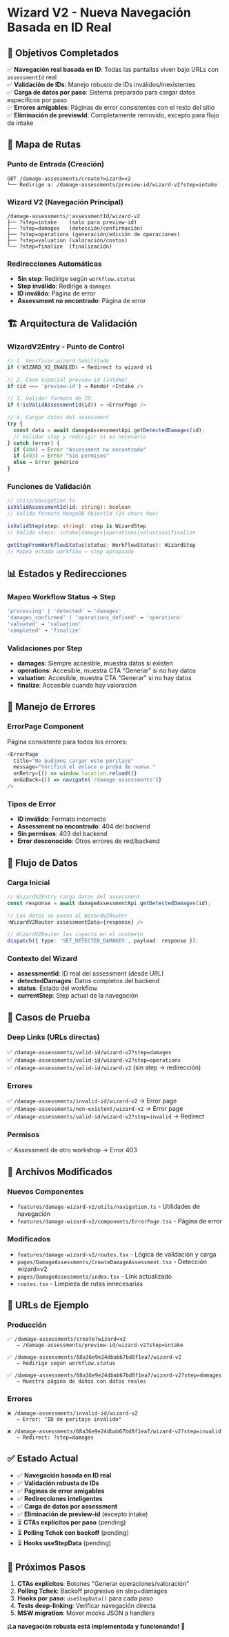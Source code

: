 # Wizard V2 - Nueva Navegación Basada en ID Real

## 🎯 Objetivos Completados

✅ **Navegación real basada en ID**: Todas las pantallas viven bajo URLs con `assessmentId` real  
✅ **Validación de IDs**: Manejo robusto de IDs inválidos/inexistentes  
✅ **Carga de datos por paso**: Sistema preparado para cargar datos específicos por paso  
✅ **Errores amigables**: Páginas de error consistentes con el resto del sitio  
✅ **Eliminación de previewId**: Completamente removido, excepto para flujo de intake  

## 🔄 Mapa de Rutas

### **Punto de Entrada (Creación)**
```
GET /damage-assessments/create?wizard=v2
└── Redirige a: /damage-assessments/preview-id/wizard-v2?step=intake
```

### **Wizard V2 (Navegación Principal)**
```
/damage-assessments/:assessmentId/wizard-v2
├── ?step=intake    (solo para preview-id)
├── ?step=damages   (detección/confirmación)
├── ?step=operations (generación/edición de operaciones)
├── ?step=valuation (valoración/costos)
└── ?step=finalize  (finalización)
```

### **Redirecciones Automáticas**
- **Sin step**: Redirige según `workflow.status`
- **Step inválido**: Redirige a `damages`
- **ID inválido**: Página de error
- **Assessment no encontrado**: Página de error

## 🏗️ Arquitectura de Validación

### **WizardV2Entry - Punto de Control**
```typescript
// 1. Verificar wizard habilitado
if (!WIZARD_V2_ENABLED) → Redirect to wizard v1

// 2. Caso especial preview-id (intake)
if (id === 'preview-id') → Render <Intake />

// 3. Validar formato de ID
if (!isValidAssessmentId(id)) → <ErrorPage />

// 4. Cargar datos del assessment
try {
  const data = await damageAssessmentApi.getDetectedDamages(id);
  // Validar step y redirigir si es necesario
} catch (error) {
  if (404) → Error "Assessment no encontrado"
  if (403) → Error "Sin permisos"
  else → Error genérico
}
```

### **Funciones de Validación**
```typescript
// utils/navigation.ts
isValidAssessmentId(id: string): boolean
// Valida formato MongoDB ObjectId (24 chars hex)

isValidStep(step: string): step is WizardStep
// Valida steps: intake|damages|operations|valuation|finalize

getStepFromWorkflowStatus(status: WorkflowStatus): WizardStep
// Mapea estado workflow → step apropiado
```

## 📊 Estados y Redirecciones

### **Mapeo Workflow Status → Step**
```typescript
'processing' | 'detected' → 'damages'
'damages_confirmed' | 'operations_defined' → 'operations'  
'valuated' → 'valuation'
'completed' → 'finalize'
```

### **Validaciones por Step**
- **damages**: Siempre accesible, muestra datos si existen
- **operations**: Accesible, muestra CTA "Generar" si no hay datos
- **valuation**: Accesible, muestra CTA "Generar" si no hay datos  
- **finalize**: Accesible cuando hay valoración

## 🚨 Manejo de Errores

### **ErrorPage Component**
Página consistente para todos los errores:
```typescript
<ErrorPage
  title="No pudimos cargar este peritaje"
  message="Verificá el enlace o probá de nuevo."
  onRetry={() => window.location.reload()}
  onGoBack={() => navigate('/damage-assessments')}
/>
```

### **Tipos de Error**
- **ID inválido**: Formato incorrecto
- **Assessment no encontrado**: 404 del backend
- **Sin permisos**: 403 del backend
- **Error desconocido**: Otros errores de red/backend

## 🔄 Flujo de Datos

### **Carga Inicial**
```typescript
// WizardV2Entry carga datos del assessment
const response = await damageAssessmentApi.getDetectedDamages(id);

// Los datos se pasan al WizardV2Router
<WizardV2Router assessmentData={response} />

// WizardV2Router los inyecta en el contexto
dispatch({ type: 'SET_DETECTED_DAMAGES', payload: response });
```

### **Contexto del Wizard**
- **assessmentId**: ID real del assessment (desde URL)
- **detectedDamages**: Datos completos del backend
- **status**: Estado del workflow
- **currentStep**: Step actual de la navegación

## 🧪 Casos de Prueba

### **Deep Links (URLs directas)**
✅ `/damage-assessments/valid-id/wizard-v2?step=damages`  
✅ `/damage-assessments/valid-id/wizard-v2?step=operations`  
✅ `/damage-assessments/valid-id/wizard-v2` (sin step → redirección)  

### **Errores**
✅ `/damage-assessments/invalid-id/wizard-v2` → Error page  
✅ `/damage-assessments/non-existent/wizard-v2` → Error page  
✅ `/damage-assessments/valid-id/wizard-v2?step=invalid` → Redirect  

### **Permisos**
✅ Assessment de otro workshop → Error 403  

## 📁 Archivos Modificados

### **Nuevos Componentes**
- `features/damage-wizard-v2/utils/navigation.ts` - Utilidades de navegación
- `features/damage-wizard-v2/components/ErrorPage.tsx` - Página de error

### **Modificados**
- `features/damage-wizard-v2/routes.tsx` - Lógica de validación y carga
- `pages/DamageAssessments/CreateDamageAssessment.tsx` - Detección wizard=v2
- `pages/DamageAssessments/index.tsx` - Link actualizado
- `routes.tsx` - Limpieza de rutas innecesarias

## 🔗 URLs de Ejemplo

### **Producción**
```
✅ /damage-assessments/create?wizard=v2
   → /damage-assessments/preview-id/wizard-v2?step=intake

✅ /damage-assessments/68a36e9e24dbab67bd8f1ea7/wizard-v2
   → Redirige según workflow.status

✅ /damage-assessments/68a36e9e24dbab67bd8f1ea7/wizard-v2?step=damages
   → Muestra página de daños con datos reales
```

### **Errores**
```
❌ /damage-assessments/invalid-id/wizard-v2
   → Error: "ID de peritaje inválido"

❌ /damage-assessments/68a36e9e24dbab67bd8f1ea7/wizard-v2?step=invalid
   → Redirect: ?step=damages
```

## ✅ Estado Actual

- ✅ **Navegación basada en ID real**
- ✅ **Validación robusta de IDs**  
- ✅ **Páginas de error amigables**
- ✅ **Redirecciones inteligentes**
- ✅ **Carga de datos por assessment**
- ✅ **Eliminación de preview-id** (excepto intake)
- ⏳ **CTAs explícitos por paso** (pending)
- ⏳ **Polling Tchek con backoff** (pending)
- ⏳ **Hooks useStepData** (pending)

## 🚀 Próximos Pasos

1. **CTAs explícitos**: Botones "Generar operaciones/valoración"
2. **Polling Tchek**: Backoff progresivo en step=damages  
3. **Hooks por paso**: `useStepData()` para cada paso
4. **Tests deep-linking**: Verificar navegación directa
5. **MSW migration**: Mover mocks JSON a handlers

**¡La navegación robusta está implementada y funcionando! 🎉**
